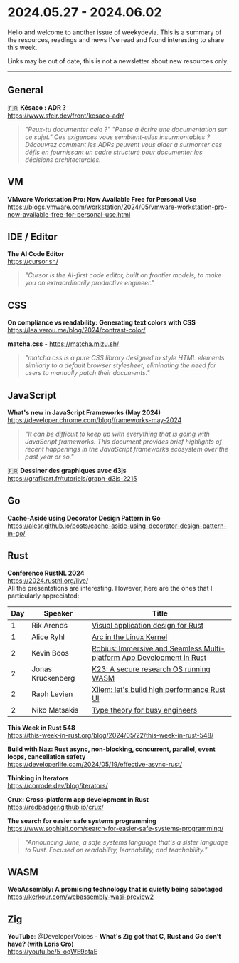 # 2024.05.27 - 2024.06.02

Hello and welcome to another issue of weekydevia. This is a summary of the
resources, readings and news I've read and found interesting to share this week.

Links may be out of date, this is not a newsletter about new resources only.

---

## General

🇫🇷 **Késaco : ADR ?**  
https://www.sfeir.dev/front/kesaco-adr/

> _"Peux-tu documenter cela ?" "Pense à écrire une documentation sur ce sujet."
> Ces exigences vous semblent-elles insurmontables ? Découvrez comment les ADRs
> peuvent vous aider à surmonter ces défis en fournissant un cadre structuré
> pour documenter les décisions architecturales._

## VM

**VMware Workstation Pro: Now Available Free for Personal Use**  
https://blogs.vmware.com/workstation/2024/05/vmware-workstation-pro-now-available-free-for-personal-use.html

## IDE / Editor

**The AI Code Editor**  
https://cursor.sh/

> _"Cursor is the AI-first code editor, built on frontier models, to make you an
> extraordinarily productive engineer."_

## CSS

**On compliance vs readability: Generating text colors with CSS**  
https://lea.verou.me/blog/2024/contrast-color/

**matcha.css** - https://matcha.mizu.sh/

> _"matcha.css is a pure CSS library designed to style HTML elements similarly to a
> default browser stylesheet, eliminating the need for users to manually patch
> their documents."_

## JavaScript

**What's new in JavaScript Frameworks (May 2024)**  
https://developer.chrome.com/blog/frameworks-may-2024

> _"It can be difficult to keep up with everything that is going with JavaScript
> frameworks. This document provides brief highlights of recent happenings in
> the JavaScript frameworks ecosystem over the past year or so."_

🇫🇷 **Dessiner des graphiques avec d3js**  
https://grafikart.fr/tutoriels/graph-d3js-2215

## Go

**Cache-Aside using Decorator Design Pattern in Go**  
https://alesr.github.io/posts/cache-aside-using-decorator-design-pattern-in-go/

## Rust

**Conference RustNL 2024**  
https://2024.rustnl.org/live/  
All the presentations are interesting. However, here are the ones that I
particularly appreciated:

| Day | Speaker           | Title                                                                                                        |
| --- | ----------------- | ------------------------------------------------------------------------------------------------------------ |
| 1   | Rik Arends        | [Visual application design for Rust](https://youtu.be/XLefuzE-ABU?t=1150)                                    |
| 1   | Alice Ryhl        | [Arc in the Linux Kernel](https://youtu.be/XLefuzE-ABU?t=8507)                                               |
| 2   | Kevin Boos        | [Robius: Immersive and Seamless Multi-platform App Development in Rust](https://youtu.be/521NfGf7AR0?t=2940) |
| 2   | Jonas Kruckenberg | [K23: A secure research OS running WASM](https://youtu.be/521NfGf7AR0?t=9820)                                |
| 2   | Raph Levien       | [Xilem: let's build high performance Rust UI](https://youtu.be/521NfGf7AR0?t=19310)                          |
| 2   | Niko Matsakis     | [Type theory for busy engineers](https://youtu.be/521NfGf7AR0?t=25024)                                       |

**This Week in Rust 548**  
https://this-week-in-rust.org/blog/2024/05/22/this-week-in-rust-548/

**Build with Naz: Rust async, non-blocking, concurrent, parallel, event loops, cancellation safety**  
https://developerlife.com/2024/05/19/effective-async-rust/

**Thinking in Iterators**  
https://corrode.dev/blog/iterators/

**Crux: Cross-platform app development in Rust**  
https://redbadger.github.io/crux/

**The search for easier safe systems programming**  
https://www.sophiajt.com/search-for-easier-safe-systems-programming/

> _"Announcing June, a safe systems language that's a sister language to Rust.
> Focused on readability, learnability, and teachability."_

## WASM

**WebAssembly: A promising technology that is quietly being sabotaged**  
https://kerkour.com/webassembly-wasi-preview2

## Zig

**YouTube**: @DeveloperVoices - **What's Zig got that C, Rust and Go don't have? (with Loris Cro)**  
https://youtu.be/5_oqWE9otaE
